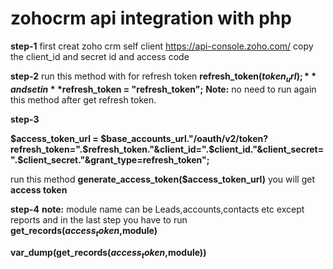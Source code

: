 # zohocrm api integration with php
**step-1**
first creat zoho crm self client 
https://api-console.zoho.com/
copy the client_id and secret id and access code

**step-2**
run this method with for refresh token
**refresh_token($token_url);** and set in **$refresh_token 		= "refresh_token";**
**Note:** no need to run again this method after get refresh token.

**step-3**

**$access_token_url = $base_accounts_url."/oauth/v2/token?refresh_token=".$refresh_token."&client_id=".$client_id."&client_secret=".$client_secret."&grant_type=refresh_token";**

run this method **generate_access_token($access_token_url)** you will get **access token**

**step-4**
**note:** module name can be Leads,accounts,contacts etc except reports 
and in the last step you have to run **get_records($access_token,$module)**

**var_dump(get_records($access_token,$module))**





